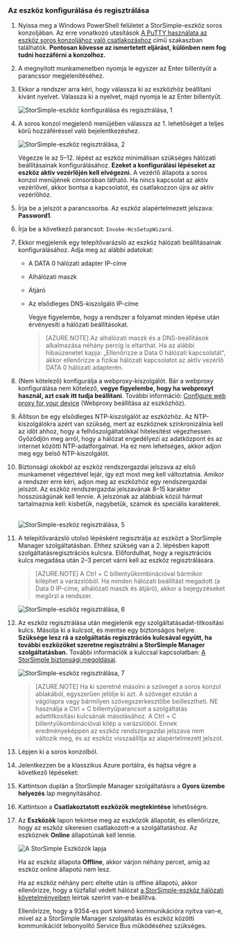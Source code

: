 <!--author=alkohli last changed: 02/22/2016-->


### Az eszköz konfigurálása és regisztrálása

1. Nyissa meg a Windows PowerShell felületet a StorSimple-eszköz soros konzoljában. Az erre vonatkozó utasítások [A PuTTY használata az eszköz soros konzoljához való csatlakozáshoz](#use-putty-to-connect-to-the-device-serial-console) című szakaszban találhatók. **Pontosan kövesse az ismertetett eljárást, különben nem fog tudni hozzáférni a konzolhoz.**

2. A megnyitott munkamenetben nyomja le egyszer az Enter billentyűt a parancssor megjelenítéséhez. 

3. Ekkor a rendszer arra kéri, hogy válassza ki az eszközhöz beállítani kívánt nyelvet. Válassza ki a nyelvet, majd nyomja le az Enter billentyűt. 

    ![StorSimple-eszköz konfigurálása és regisztrálása, 1](./media/storsimple-configure-and-register-device-u1/HCS_RegisterYourDevice1-U1-include.png)

4. A soros konzol megjelenő menüjében válassza az 1. lehetőséget a teljes körű hozzáféréssel való bejelentkezéshez. 

    ![StorSimple-eszköz regisztrálása, 2](./media/storsimple-configure-and-register-device-u1/HCS_RegisterYourDevice2_U1-include.png)
  
     Végezze le az 5–12. lépést az eszköz minimálisan szükséges hálózati beállításainak konfigurálásához. **Ezeket a konfigurálási lépéseket az eszköz aktív vezérlőjén kell elvégezni.** A vezérlő állapota a soros konzol menüjének címsorában látható. Ha nincs kapcsolat az aktív vezérlővel, akkor bontsa a kapcsolatot, és csatlakozzon újra az aktív vezérlőhöz.

5. Írja be a jelszót a parancssorba. Az eszköz alapértelmezett jelszava: **Password1**.

6. Írja be a következő parancsot: `Invoke-HcsSetupWizard`. 

7. Ekkor megjelenik egy telepítővarázsló az eszköz hálózati beállításainak konfigurálásához. Adja meg az alábbi adatokat: 
   - A DATA 0 hálózati adapter IP-címe
   - Alhálózati maszk
   - Átjáró
   - Az elsődleges DNS-kiszolgáló IP-címe
    
        Vegye figyelembe, hogy a rendszer a folyamat minden lépése után érvényesíti a hálózati beállításokat.
   
      > [AZURE.NOTE] Az alhálózati maszk és a DNS-beállítások alkalmazása néhány percig is eltarthat. Ha az alábbi hibaüzenetet kapja: „Ellenőrizze a Data 0 hálózati kapcsolatát”, akkor ellenőrizze a fizikai hálózati kapcsolatot az aktív vezérlő DATA 0 hálózati adapterén.

8. (Nem kötelező) konfigurálja a webproxy-kiszolgálót. Bár a webproxy konfigurálása nem kötelező, **vegye figyelembe, hogy ha webproxyt használ, azt csak itt tudja beállítani**. További információ: [Configure web proxy for your device](../articles/storsimple/storsimple-configure-web-proxy.md) (Webproxy beállítása az eszközhöz).

9. Állítson be egy elsődleges NTP-kiszolgálót az eszközhöz. Az NTP-kiszolgálókra azért van szükség, mert az eszköznek szinkronizálnia kell az időt ahhoz, hogy a felhőszolgáltatókkal hitelesítést végezhessen. Győződjön meg arról, hogy a hálózat engedélyezi az adatközpont és az internet közötti NTP-adatforgalmat. Ha ez nem lehetséges, akkor adjon meg egy belső NTP-kiszolgálót. 
 
10. Biztonsági okokból az eszköz rendszergazdai jelszava az első munkamenet végeztével lejár, így ezt most meg kell változtatnia. Amikor a rendszer erre kéri, adjon meg az eszközhöz egy rendszergazdai jelszót. Az eszköz rendszergazdai jelszavának 8–15 karakter hosszúságúnak kell lennie. A jelszónak az alábbiak közül hármat tartalmaznia kell: kisbetűk, nagybetűk, számok és speciális karakterek.

    <br/>![StorSimple-eszköz regisztrálása, 5](./media/storsimple-configure-and-register-device-u1/HCS_RegisterYourDevice5_U1-include.png)

11. A telepítővarázsló utolsó lépésként regisztrálja az eszközt a StorSimple Manager szolgáltatásban. Ehhez szükség van a 2. lépésben kapott szolgáltatásregisztrációs kulcsra. Előfordulhat, hogy a regisztrációs kulcs megadása után 2–3 percet várni kell az eszköz regisztrálására.

      > [AZURE.NOTE] A Ctrl + C billentyűkombinációval bármikor kiléphet a varázslóból. Ha minden hálózati beállítást megadott (a Data 0 IP-címe, alhálózati maszk és átjáró), akkor a bejegyzéseket megőrzi a rendszer.

    ![StorSimple-eszköz regisztrálása, 6](./media/storsimple-configure-and-register-device-u1/HCS_RegisterYourDevice6_U1-include.png)

12. Az eszköz regisztrálása után megjelenik egy szolgáltatásadat-titkosítási kulcs. Másolja ki a kulcsot, és mentse egy biztonságos helyre. **Szüksége lesz rá a szolgáltatás regisztrációs kulcsával együtt, ha további eszközöket szeretne regisztrálni a StorSimple Manager szolgáltatásban.** További információk a kulccsal kapcsolatban: [A StorSimple biztonsági megoldásai](../articles/storsimple/storsimple-security.md).
    
    ![StorSimple-eszköz regisztrálása, 7](./media/storsimple-configure-and-register-device-u1/HCS_RegisterYourDevice7_U1-include.png)    

      > [AZURE.NOTE] Ha ki szeretné másolni a szöveget a soros konzol ablakából, egyszerűen jelölje ki azt. A szöveget ezután a vágólapra vagy bármilyen szövegszerkesztőbe beillesztheti. NE használja a Ctrl + C billentyűparancsot a szolgáltatás adattitkosítási kulcsának másolásához. A Ctrl + C billentyűkombinációval kilép a varázslóból. Ennek eredményeképpen az eszköz rendszergazdai jelszava nem változik meg, és az eszköz visszaállítja az alapértelmezett jelszót.

13. Lépjen ki a soros konzolból.

14. Jelentkezzen be a klasszikus Azure portálra, és hajtsa végre a következő lépéseket:
  1. Kattintson duplán a StorSimple Manager szolgáltatásra a **Gyors üzembe helyezés** lap megnyitásához.
  2. Kattintson a **Csatlakoztatott eszközök megtekintése** lehetőségre.
  3. Az **Eszközök** lapon tekintse meg az eszközök állapotát, és ellenőrizze, hogy az eszköz sikeresen csatlakozott-e a szolgáltatáshoz. Az eszköznek **Online** állapotúnak kell lennie.
   
        ![A StorSimple Eszközök lapja](./media/storsimple-configure-and-register-device-u1/HCS_DevicesPageM_U1-include.png) 
  
        Ha az eszköz állapota **Offline**, akkor várjon néhány percet, amíg az eszköz online állapotú nem lesz. 

        Ha az eszköz néhány perc eltelte után is offline állapotú, akkor ellenőrizze, hogy a tűzfallal védett hálózat [a StorSimple-eszköz hálózati követelményeiben](../articles/storsimple/storsimple-system-requirements.md) leírtak szerint van-e beállítva. 

        Ellenőrizze, hogy a 9354-es port kimenő kommunikációra nyitva van-e, mivel az a StorSimple Manager szolgáltatás és eszköz közötti kommunikációt lebonyolító Service Bus működéséhez szükséges.
     
       



<!--HONumber=Jun16_HO2-->


